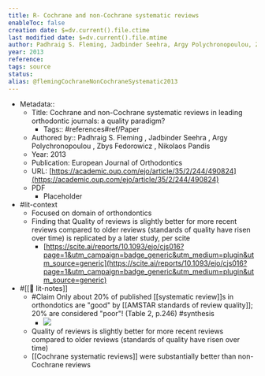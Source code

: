 ```yaml
---
title: R- Cochrane and non-Cochrane systematic reviews
enableToc: false
creation date: $=dv.current().file.ctime
last modified date: $=dv.current().file.mtime
author: Padhraig S. Fleming, Jadbinder Seehra, Argy Polychronopoulou, Zbys Fedorowicz, Nikolaos Pandis
year: 2013
reference: 
tags: source
status: 
alias: @flemingCochraneNonCochraneSystematic2013
---
```


-   Metadata::
    -   Title: Cochrane and non-Cochrane systematic reviews in leading orthodontic journals: a quality paradigm?
        -   Tags:: #references#ref/Paper
    -   Authored by:: Padhraig S. Fleming , Jadbinder Seehra , Argy Polychronopoulou , Zbys Fedorowicz , Nikolaos Pandis
    -   Year: 2013
    -   Publication: European Journal of Orthodontics
    -   URL: [https://academic.oup.com/ejo/article/35/2/244/490824](https://academic.oup.com/ejo/article/35/2/244/490824)
    -   PDF
        -   Placeholder
-   #lit-context
    -   Focused on domain of orthondontics
    -   Finding that Quality of reviews is slightly better for more recent reviews compared to older reviews (standards of quality have risen over time) is replicated by a later study, per scite
        -   [https://scite.ai/reports/10.1093/ejo/cjs016?page=1&utm_campaign=badge_generic&utm_medium=plugin&utm_source=generic](https://scite.ai/reports/10.1093/ejo/cjs016?page=1&utm_campaign=badge_generic&utm_medium=plugin&utm_source=generic)
-   #[[📝 lit-notes]]
    -   #Claim Only about 20% of published [[systematic review]]s in orthondotics are "good" by [[AMSTAR standards of review quality]]; 20% are considered "poor"! (Table 2, p.246) #synthesis
        -   ![](https://firebasestorage.googleapis.com/v0/b/firescript-577a2.appspot.com/o/imgs%2Fapp%2Fmegacoglab%2Fb_73-bHxFp.png?alt=media&token=f7c204cc-c570-4561-852e-62b83f9f4f11)
    -   Quality of reviews is slightly better for more recent reviews compared to older reviews (standards of quality have risen over time)
    -   [[Cochrane systematic reviews]] were substantially better than non-Cochrane reviews
